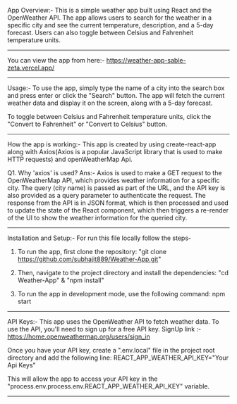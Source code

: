 
App Overview:-
This is a simple weather app built using React and the OpenWeather API. The app allows users to search for the weather in a specific city and see the current temperature, description, and a 5-day forecast. Users can also toggle between Celsius and Fahrenheit temperature units.

**************************************************************************************************************************************************************************************

You can view the app from here:- https://weather-app-sable-zeta.vercel.app/

***************************************************************************************************************************************************************************************

Usage:-
To use the app, simply type the name of a city into the search box and press enter or click the "Search" button. The app will fetch the current weather data and display it on the screen, along with a 5-day forecast.

To toggle between Celsius and Fahrenheit temperature units, click the "Convert to Fahrenheit" or "Convert to Celsius" button.

***************************************************************************************************************************************************************************************

How the app is working:-
This app is created by using create-react-app along with Axios(Axios is a popular JavaScript library that is used to make HTTP requests) 
and openWeatherMap Api.

Q1. Why 'axios' is used?
Ans:- Axios is used to make a GET request to the OpenWeatherMap API, which provides weather information for a specific city. The query (city name) is passed as part of the URL, and the API key is also provided as a query parameter to authenticate the request. The response from the API is in JSON format, which is then processed and used to update the state of the React component, which then triggers a re-render of the UI to show the weather information for the queried city.

***************************************************************************************************************************************************************************************

Installation and Setup:-
For run this file locally follow the steps-
1. To run the app, first clone the repository: 
    "git clone https://github.com/subhajit889/Weather-App.git"
    
2. Then, navigate to the project directory and install the dependencies:
    "cd Weather-App" & "npm install"
    
3. To run the app in development mode, use the following command:
    npm start

***************************************************************************************************************************************************************************************

API Keys:-
This app uses the OpenWeather API to fetch weather data. To use the API, you'll need to sign up for a free API key.
SignUp link :- https://home.openweathermap.org/users/sign_in

Once you have your API key, create a ".env.local" file in the project root directory and add the following line:
    REACT_APP_WEATHER_API_KEY="Your Api Keys"

This will allow the app to access your API key in the "process.env.process.env.REACT_APP_WEATHER_API_KEY" variable.

***************************************************************************************************************************************************************************************
